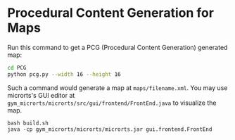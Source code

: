 # Procedural Content Generation for Maps

Run this command to get a PCG (Procedural Content Generation) generated map:

```bash
cd PCG
python pcg.py --width 16 --height 16
```

Such a command would generate a map at `maps/filename.xml`. You may use microrts's GUI editor at `gym_microrts/microrts/src/gui/frontend/FrontEnd.java` to visualize the map.

```
bash build.sh
java -cp gym_microrts/microrts/microrts.jar gui.frontend.FrontEnd
```
